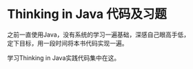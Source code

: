 # Thinking in Java 代码及习题

之前一直使用Java，没有系统的学习一遍基础，深感自己眼高手低，  
定下目标，用一段时间将本书代码实现一遍。  
  
学习Thinking in Java实践代码集中在这。